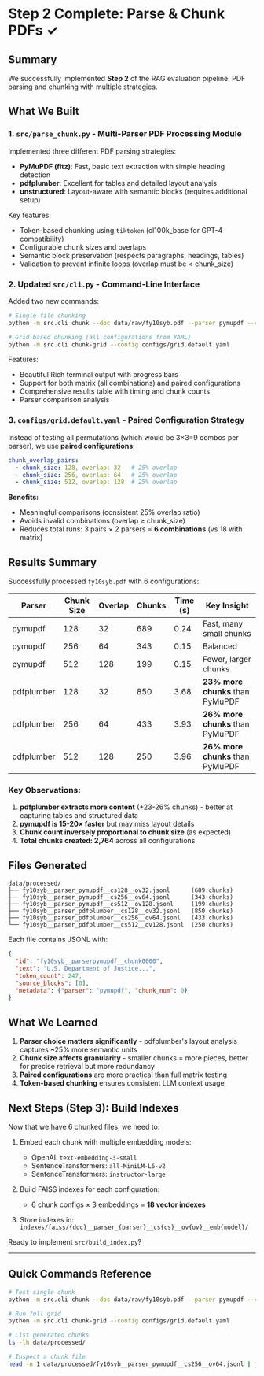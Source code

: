 # Step 2 Complete: Parse & Chunk PDFs ✓

## Summary

We successfully implemented **Step 2** of the RAG evaluation pipeline: PDF parsing and chunking with multiple strategies.

## What We Built

### 1. **`src/parse_chunk.py`** - Multi-Parser PDF Processing Module

Implemented three different PDF parsing strategies:

- **PyMuPDF (fitz)**: Fast, basic text extraction with simple heading detection
- **pdfplumber**: Excellent for tables and detailed layout analysis  
- **unstructured**: Layout-aware with semantic blocks (requires additional setup)

Key features:
- Token-based chunking using `tiktoken` (cl100k_base for GPT-4 compatibility)
- Configurable chunk sizes and overlaps
- Semantic block preservation (respects paragraphs, headings, tables)
- Validation to prevent infinite loops (overlap must be < chunk_size)

### 2. **Updated `src/cli.py`** - Command-Line Interface

Added two new commands:

```bash
# Single file chunking
python -m src.cli chunk --doc data/raw/fy10syb.pdf --parser pymupdf --chunk-size 256 --overlap 64

# Grid-based chunking (all configurations from YAML)
python -m src.cli chunk-grid --config configs/grid.default.yaml
```

Features:
- Beautiful Rich terminal output with progress bars
- Support for both matrix (all combinations) and paired configurations
- Comprehensive results table with timing and chunk counts
- Parser comparison analysis

### 3. **`configs/grid.default.yaml`** - Paired Configuration Strategy

Instead of testing all permutations (which would be 3×3=9 combos per parser), we use **paired configurations**:

```yaml
chunk_overlap_pairs:
  - chunk_size: 128, overlap: 32   # 25% overlap
  - chunk_size: 256, overlap: 64   # 25% overlap  
  - chunk_size: 512, overlap: 128  # 25% overlap
```

**Benefits:**
- Meaningful comparisons (consistent 25% overlap ratio)
- Avoids invalid combinations (overlap ≥ chunk_size)
- Reduces total runs: 3 pairs × 2 parsers = **6 combinations** (vs 18 with matrix)

## Results Summary

Successfully processed `fy10syb.pdf` with 6 configurations:

| Parser     | Chunk Size | Overlap | Chunks | Time (s) | Key Insight |
|------------|------------|---------|--------|----------|-------------|
| pymupdf    | 128        | 32      | 689    | 0.24     | Fast, many small chunks |
| pymupdf    | 256        | 64      | 343    | 0.15     | Balanced |
| pymupdf    | 512        | 128     | 199    | 0.15     | Fewer, larger chunks |
| pdfplumber | 128        | 32      | 850    | 3.68     | **23% more chunks** than PyMuPDF |
| pdfplumber | 256        | 64      | 433    | 3.93     | **26% more chunks** than PyMuPDF |
| pdfplumber | 512        | 128     | 250    | 3.96     | **26% more chunks** than PyMuPDF |

### Key Observations:

1. **pdfplumber extracts more content** (+23-26% chunks) - better at capturing tables and structured data
2. **pymupdf is 15-20× faster** but may miss layout details
3. **Chunk count inversely proportional to chunk size** (as expected)
4. **Total chunks created: 2,764** across all configurations

## Files Generated

```
data/processed/
├── fy10syb__parser_pymupdf__cs128__ov32.jsonl      (689 chunks)
├── fy10syb__parser_pymupdf__cs256__ov64.jsonl      (343 chunks)
├── fy10syb__parser_pymupdf__cs512__ov128.jsonl     (199 chunks)
├── fy10syb__parser_pdfplumber__cs128__ov32.jsonl   (850 chunks)
├── fy10syb__parser_pdfplumber__cs256__ov64.jsonl   (433 chunks)
└── fy10syb__parser_pdfplumber__cs512__ov128.jsonl  (250 chunks)
```

Each file contains JSONL with:
```json
{
  "id": "fy10syb__parserpymupdf__chunk0000",
  "text": "U.S. Department of Justice...",
  "token_count": 247,
  "source_blocks": [0],
  "metadata": {"parser": "pymupdf", "chunk_num": 0}
}
```

## What We Learned

1. **Parser choice matters significantly** - pdfplumber's layout analysis captures ~25% more semantic units
2. **Chunk size affects granularity** - smaller chunks = more pieces, better for precise retrieval but more redundancy
3. **Paired configurations** are more practical than full matrix testing
4. **Token-based chunking** ensures consistent LLM context usage

## Next Steps (Step 3): Build Indexes

Now that we have 6 chunked files, we need to:

1. Embed each chunk with multiple embedding models:
   - OpenAI: `text-embedding-3-small`
   - SentenceTransformers: `all-MiniLM-L6-v2`
   - SentenceTransformers: `instructor-large`

2. Build FAISS indexes for each configuration:
   - 6 chunk configs × 3 embeddings = **18 vector indexes**

3. Store indexes in: `indexes/faiss/{doc}__parser_{parser}__cs{cs}__ov{ov}__emb{model}/`

Ready to implement `src/build_index.py`?

---

## Quick Commands Reference

```bash
# Test single chunk
python -m src.cli chunk --doc data/raw/fy10syb.pdf --parser pymupdf --chunk-size 256 --overlap 64

# Run full grid
python -m src.cli chunk-grid --config configs/grid.default.yaml

# List generated chunks
ls -lh data/processed/

# Inspect a chunk file
head -n 1 data/processed/fy10syb__parser_pymupdf__cs256__ov64.jsonl | jq .
```

